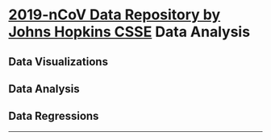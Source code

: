 # [2019-nCoV Data Repository by Johns Hopkins CSSE](https://github.com/CSSEGISandData/COVID-19) Data Analysis


## Data Visualizations
## Data Analysis
## Data Regressions

---
